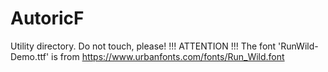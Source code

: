 # AutoricF
Utility directory. Do not touch, please!
!!! ATTENTION !!!
The font 'RunWild-Demo.ttf' is from https://www.urbanfonts.com/fonts/Run_Wild.font
